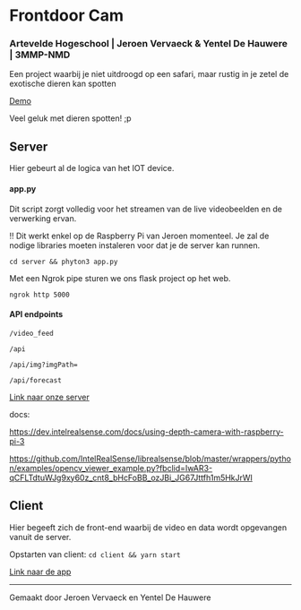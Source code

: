 # Frontdoor Cam #

### Artevelde Hogeschool | Jeroen Vervaeck & Yentel De Hauwere | 3MMP-NMD

Een project waarbij je niet uitdroogd op een safari, maar rustig in je zetel de exotische dieren kan spotten

[Demo](https://35f8-2a02-1812-1639-b00-d2c6-fa18-e342-75a9.ngrok.io/)

Veel geluk met dieren spotten! ;p

## Server ##
Hier gebeurt al de logica van het IOT device. 

#### app.py ####
Dit script zorgt volledig voor het streamen van de live videobeelden en de verwerking ervan.

!! Dit werkt enkel op de Raspberry Pi van Jeroen momenteel. Je zal de nodige libraries moeten instaleren voor dat je de server kan runnen.

`cd server && phyton3 app.py`

Met een Ngrok pipe sturen we ons flask project op het web. 

`ngrok http 5000`

#### API endpoints ####

`/video_feed`

`/api`

`/api/img?imgPath=`

`/api/forecast`

[Link naar onze server](https://35f8-2a02-1812-1639-b00-d2c6-fa18-e342-75a9.ngrok.io/)

docs:

https://dev.intelrealsense.com/docs/using-depth-camera-with-raspberry-pi-3

https://github.com/IntelRealSense/librealsense/blob/master/wrappers/python/examples/opencv_viewer_example.py?fbclid=IwAR3-qCFLTdtuWJg9xy60z_cnt8_bHcFoBB_ozJBi_JG67Jttfh1m5HkJrWI

## Client ##
Hier begeeft zich de front-end waarbij de video en data wordt opgevangen vanuit de server.

Opstarten van client: 
`cd client && yarn start`

[Link naar de app](https://expo.dev/@dehayez/animalspot)

- - - -

Gemaakt door Jeroen Vervaeck en Yentel De Hauwere
